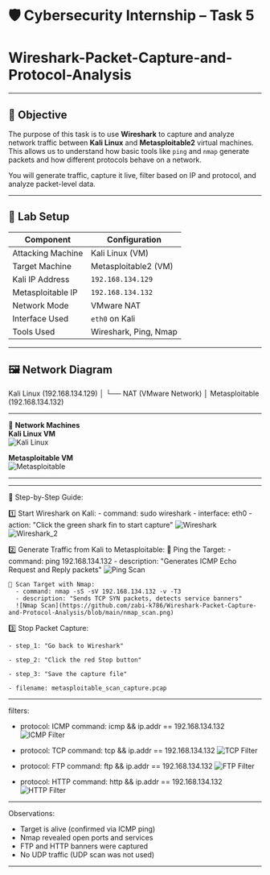 # 🛡️ Cybersecurity Internship – Task 5

# Wireshark-Packet-Capture-and-Protocol-Analysis

---

## 🎯 Objective

The purpose of this task is to use **Wireshark** to capture and analyze network traffic between **Kali Linux** and **Metasploitable2** virtual machines. This allows us to understand how basic tools like `ping` and `nmap` generate packets and how different protocols behave on a network.

You will generate traffic, capture it live, filter based on IP and protocol, and analyze packet-level data.

---

## 🧪 Lab Setup

| Component         | Configuration           |
|------------------|--------------------------|
| Attacking Machine| Kali Linux (VM)          |
| Target Machine   | Metasploitable2 (VM)     |
| Kali IP Address  | `192.168.134.129`        |
| Metasploitable IP| `192.168.134.132`        |
| Network Mode     | VMware NAT               |
| Interface Used   | `eth0` on Kali           |
| Tools Used       | Wireshark, Ping, Nmap    |

---

## 🖼️ Network Diagram

Kali Linux (192.168.134.129)
│
└── NAT (VMware Network)
│
Metasploitable (192.168.134.132)

---
📸 **Network Machines**  
**Kali Linux VM**  
![Kali Linux](https://github.com/zabi-k786/Wireshark-Packet-Capture-and-Protocol-Analysis/blob/main/Kali_Linux.png)

**Metasploitable VM**  
![Metasploitable](https://github.com/zabi-k786/Wireshark-Packet-Capture-and-Protocol-Analysis/blob/main/Metasploitable.png)

---
---

🚀 Step-by-Step Guide:

  1️⃣ Start Wireshark on Kali:
    - command: sudo wireshark
    - interface: eth0
    - action: "Click the green shark fin to start capture"
  ![Wireshark](https://github.com/zabi-k786/Wireshark-Packet-Capture-and-Protocol-Analysis/blob/main/Wireshark.png)
  ![Wireshark_2](https://github.com/zabi-k786/Wireshark-Packet-Capture-and-Protocol-Analysis/blob/main/Wireshark_2.png)

  2️⃣ Generate Traffic from Kali to Metasploitable:
    🔹 Ping the Target:
      - command: ping 192.168.134.132
      - description: "Generates ICMP Echo Request and Reply packets"
      ![Ping Scan](https://github.com/zabi-k786/Wireshark-Packet-Capture-and-Protocol-Analysis/blob/main/ping_scan.png)

    🔹 Scan Target with Nmap:
      - command: nmap -sS -sV 192.168.134.132 -v -T3
      - description: "Sends TCP SYN packets, detects service banners"
      ![Nmap Scan](https://github.com/zabi-k786/Wireshark-Packet-Capture-and-Protocol-Analysis/blob/main/nmap_scan.png)

  3️⃣ Stop Packet Capture:
  
    - step_1: "Go back to Wireshark"
  
    - step_2: "Click the red Stop button"
    
    - step_3: "Save the capture file"
    
    - filename: metasploitable_scan_capture.pcap

---

filters:
  - protocol: ICMP
    command: icmp && ip.addr == 192.168.134.132
    ![ICMP Filter](https://github.com/zabi-k786/Wireshark-Packet-Capture-and-Protocol-Analysis/blob/main/ICMP_Filter.png)

  - protocol: TCP
    command: tcp && ip.addr == 192.168.134.132
    ![TCP Filter](https://github.com/zabi-k786/Wireshark-Packet-Capture-and-Protocol-Analysis/blob/main/TCP_Filter.png)

  - protocol: FTP
    command: ftp && ip.addr == 192.168.134.132
    ![FTP Filter](https://github.com/zabi-k786/Wireshark-Packet-Capture-and-Protocol-Analysis/blob/main/FTP_Filter.png)

  - protocol: HTTP
    command: http && ip.addr == 192.168.134.132
    ![HTTP Filter](https://github.com/zabi-k786/Wireshark-Packet-Capture-and-Protocol-Analysis/blob/main/HTTP_Filter.png)
---

 Observations:

- Target is alive (confirmed via ICMP ping)
- Nmap revealed open ports and services
- FTP and HTTP banners were captured
- No UDP traffic (UDP scan was not used)

---
